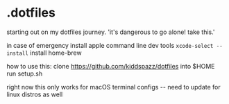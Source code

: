 # .dotfiles

starting out on my dotfiles journey. 'it's dangerous to go alone! take this.'

in case of emergency
install apple command line dev tools ```xcode-select --install```
install home-brew

how to use this:
clone https://github.com/kiddspazz/dotfiles into $HOME
run setup.sh

right now this only works for macOS terminal configs -- need to update for linux distros as well

